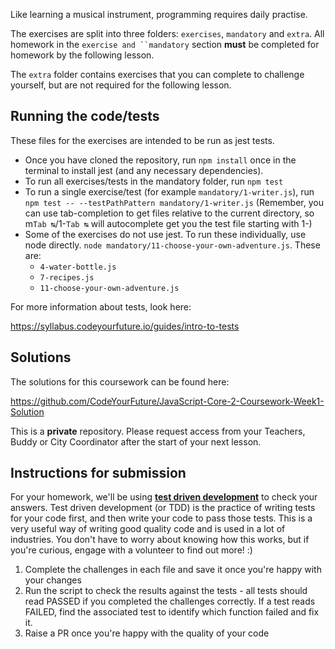 Like learning a musical instrument, programming requires daily practise.

The exercises are split into three folders: `exercises`, `mandatory` and `extra`. All homework in the `exercise and ``mandatory` section **must** be completed for homework by the following lesson. 

The `extra` folder contains exercises that you can complete to challenge yourself, but are not required for the following lesson.

## Running the code/tests

These files for the exercises are intended to be run as jest tests. 

- Once you have cloned the repository, run `npm install` once in the terminal to install jest (and any necessary dependencies).
- To run all exercises/tests in the mandatory folder, run `npm test`
- To run a single exercise/test (for example `mandatory/1-writer.js`), run `npm test -- --testPathPattern mandatory/1-writer.js` (Remember, you can use tab-completion to get files relative to the current directory, so m`Tab ↹`/1-`Tab ↹` will autocomplete get you the test file starting with 1-)
- Some of the exercises do not use jest. To run these individually, use node directly. `node mandatory/11-choose-your-own-adventure.js`. These are:
  - `4-water-bottle.js`
  - `7-recipes.js`
  - `11-choose-your-own-adventure.js` 

For more information about tests, look here:

https://syllabus.codeyourfuture.io/guides/intro-to-tests

## Solutions

The solutions for this coursework can be found here:

https://github.com/CodeYourFuture/JavaScript-Core-2-Coursework-Week1-Solution

This is a **private** repository. Please request access from your Teachers, Buddy or City Coordinator after the start of your next lesson.

## Instructions for submission

For your homework, we'll be using [**test driven development**](https://medium.com/@adityaalifnugraha/test-driven-development-tdd-in-a-nutshell-b9e05dfe8adb) to check your answers. Test driven development (or TDD) is the practice of writing tests for your code first, and then write your code to pass those tests. This is a very useful way of writing good quality code and is used in a lot of industries. You don't have to worry about knowing how this works, but if you're curious, engage with a volunteer to find out more! :)

1. Complete the challenges in each file and save it once you're happy with your changes
2. Run the script to check the results against the tests - all tests should read PASSED if you completed the challenges correctly. If a test reads FAILED, find the associated test to identify which function failed and fix it.
3. Raise a PR once you're happy with the quality of your code
